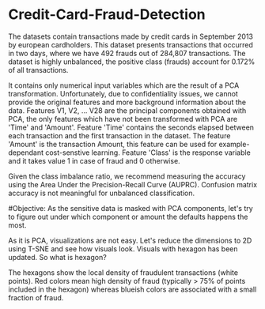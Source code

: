 # Credit-Card-Fraud-Detection

The datasets contain transactions made by credit cards in September 2013 by european cardholders. This dataset presents transactions that occurred in two days, where we have 492 frauds out of 284,807 transactions. The dataset is highly unbalanced, the positive class (frauds) account for 0.172% of all transactions.

It contains only numerical input variables which are the result of a PCA transformation. Unfortunately, due to confidentiality issues, we cannot provide the original features and more background information about the data. Features V1, V2, ... V28 are the principal components obtained with PCA, the only features which have not been transformed with PCA are 'Time' and 'Amount'. Feature 'Time' contains the seconds elapsed between each transaction and the first transaction in the dataset. The feature 'Amount' is the transaction Amount, this feature can be used for example-dependant cost-senstive learning. Feature 'Class' is the response variable and it takes value 1 in case of fraud and 0 otherwise.

Given the class imbalance ratio, we recommend measuring the accuracy using the Area Under the Precision-Recall Curve (AUPRC). Confusion matrix accuracy is not meaningful for unbalanced classification.


#Objective:
As the sensitive data is masked with PCA components, let's try to figure out under which component or amount the defaults happens the most.

As it is PCA, visualizations are not easy. Let's reduce the dimensions to 2D using T-SNE and see how visuals look. Visuals with hexagon has been updated. So what is hexagon?

The hexagons show the local density of fraudulent transactions (white points). Red colors mean high density of fraud (typically > 75% of points included in the hexagon) whereas blueish colors are associated with a small fraction of fraud.
